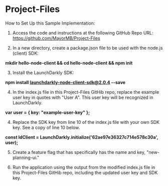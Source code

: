 # Project-Files
How to Set Up this Sample Implementation:

1) Access the code and instructions at the following GitHub Repo URL:
https://github.com/MayorMB/Project-Files

2) In a new directory, create a package.json file to be used with the node.js (client) SDK:

**mkdir hello-node-client && cd hello-node-client && npm init**

3) Install the LaunchDarkly SDK:

**npm install launchdarkly-node-client-sdk@2.0.4 --save**

4) In the index.js file in this Project-Files GitHib repo, replace the example user key in quotes with "User A".  This user key will be recognized in LaunchDarkly.

**var user = {
  key: "example-user-key"
};**

4) Replace the SDK key from line 10 of the index.js file with your own SDK key.  See a copy of line 10 below.

**const ldClient = LaunchDarkly.initialize('62ae97e36327c714e578c30a', user);**

5) Create a feature flag that has specifically has the name and key, "new-planning-ui."

6) Run the application using the output from the modified index.js file in this Project-Files GitHib repo, including the updated user key and SDK key.
